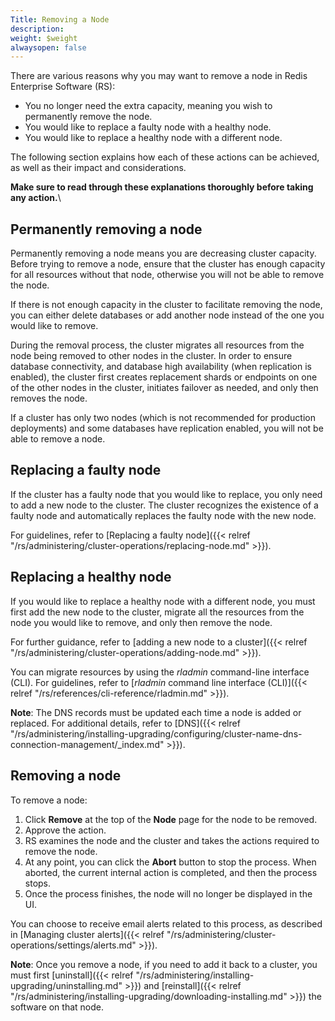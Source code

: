 ```yaml
---
Title: Removing a Node
description: 
weight: $weight
alwaysopen: false
---
```

There are various reasons why you may want to remove a node in Redis
Enterprise Software (RS):

- You no longer need the extra capacity, meaning you wish to
    permanently remove the node.
- You would like to replace a faulty node with a healthy node.
- You would like to replace a healthy node with a different node.

The following section explains how each of these actions can be
achieved, as well as their impact and considerations.

**Make sure to read through these explanations thoroughly before taking
any action.**\

## Permanently removing a node

Permanently removing a node means you are decreasing cluster capacity.
Before trying to remove a node, ensure that the cluster has enough
capacity for all resources without that node, otherwise you will not be
able to remove the node.

If there is not enough capacity in the cluster to facilitate removing
the node, you can either delete databases or add another node instead of
the one you would like to remove.

During the removal process, the cluster migrates all resources from the
node being removed to other nodes in the cluster. In order to ensure
database connectivity, and database high availability (when replication
is enabled), the cluster first creates replacement shards or endpoints
on one of the other nodes in the cluster, initiates failover as needed,
and only then removes the node.

If a cluster has only two nodes (which is not recommended for production
deployments) and some databases have replication enabled, you will not
be able to remove a node.

## Replacing a faulty node

If the cluster has a faulty node that you would like to replace, you
only need to add a new node to the cluster. The cluster recognizes the
existence of a faulty node and automatically replaces the faulty node
with the new node.

For guidelines, refer to [Replacing a faulty
node]({{< relref "/rs/administering/cluster-operations/replacing-node.md" >}}).

## Replacing a healthy node

If you would like to replace a healthy node with a different node, you
must first add the new node to the cluster, migrate all the resources
from the node you would like to remove, and only then remove the node.

For further guidance, refer to [adding a new node to a
cluster]({{< relref "/rs/administering/cluster-operations/adding-node.md" >}}).

You can migrate resources by using the *rladmin* command-line interface
(CLI). For guidelines, refer to [*rladmin* command line interface
(CLI)]({{< relref "/rs/references/cli-reference/rladmin.md" >}}).

**Note**: The DNS records must be updated each time a node is added or
replaced. For additional details, refer to
[DNS]({{< relref "/rs/administering/installing-upgrading/configuring/cluster-name-dns-connection-management/_index.md" >}}).

## Removing a node

To remove a node:

1. Click **Remove** at the top of the **Node** page for the node to be
    removed.
1. Approve the action.
1. RS examines the node and the cluster and takes the actions required
    to remove the node.
1. At any point, you can click the **Abort** button to stop the
    process. When aborted, the current internal action is completed, and
    then the process stops.
1. Once the process finishes, the node will no longer be displayed in
    the UI.

You can choose to receive email alerts related to this process, as
described in [Managing cluster
alerts]({{< relref "/rs/administering/cluster-operations/settings/alerts.md" >}}).

**Note**: Once you remove a node, if you need to add it back to a
cluster, you must first
[uninstall]({{< relref "/rs/administering/installing-upgrading/uninstalling.md" >}})
and
[reinstall]({{< relref "/rs/administering/installing-upgrading/downloading-installing.md" >}})
the software on that node.
